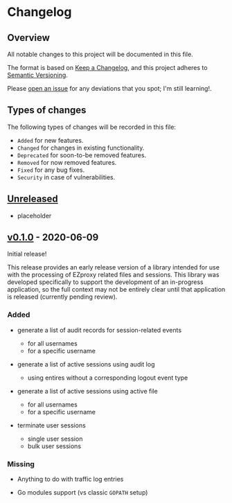 # Changelog

## Overview

All notable changes to this project will be documented in this file.

The format is based on [Keep a
Changelog](https://keepachangelog.com/en/1.0.0/), and this project adheres to
[Semantic Versioning](https://semver.org/spec/v2.0.0.html).

Please [open an issue](https://github.com/atc0005/go-ezproxy/issues) for any
deviations that you spot; I'm still learning!.

## Types of changes

The following types of changes will be recorded in this file:

- `Added` for new features.
- `Changed` for changes in existing functionality.
- `Deprecated` for soon-to-be removed features.
- `Removed` for now removed features.
- `Fixed` for any bug fixes.
- `Security` in case of vulnerabilities.

## [Unreleased]

- placeholder

## [v0.1.0] - 2020-06-09

Initial release!

This release provides an early release version of a library intended for use
with the processing of EZproxy related files and sessions. This library was
developed specifically to support the development of an in-progress
application, so the full context may not be entirely clear until that
application is released (currently pending review).

### Added

- generate a list of audit records for session-related events
  - for all usernames
  - for a specific username

- generate a list of active sessions using audit log
  - using entires without a corresponding logout event type

- generate a list of active sessions using active file
  - for all usernames
  - for a specific username

- terminate user sessions
  - single user session
  - bulk user sessions

### Missing

- Anything to do with traffic log entries

- Go modules support (vs classic `GOPATH` setup)

[Unreleased]: https://github.com/atc0005/go-ezproxy/compare/v0.1.0...HEAD
[v0.1.0]: https://github.com/atc0005/go-ezproxy/releases/tag/v0.1.0
